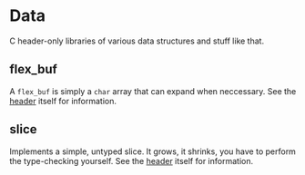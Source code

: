# Data

C header-only libraries of various data structures and stuff like that.

## flex_buf

A `flex_buf` is simply a `char` array that can expand when neccessary. See the
[header](flex_buf.h) itself for information.

## slice

Implements a simple, untyped slice. It grows, it shrinks, you have to perform
the type-checking yourself. See the [header](slice.h) itself for information.
